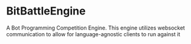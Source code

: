 # BitBattleEngine
A Bot Programming Competition Engine. This engine utilizes websocket communication to allow for language-agnostic clients to run against it
